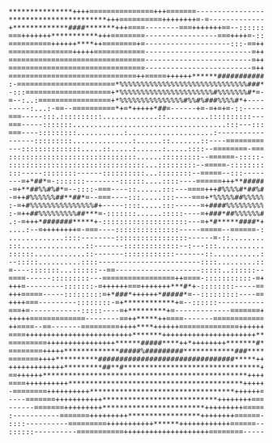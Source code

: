 <pre>
  

***************++++===============+++=======--------------------::::::-=+****************+++***#####
***********************+++==========++++++++=-=---------------::::::::--++++++*******++++++*####**++
+*************####*******+++====--------===+++++++==--::::::::::::::::--=+++++++++++++++++++++++++++
===+++++++***********+++========-----------------===++++=-::::::::::::--=+++++++++++++++++++++++++++
==========++++++****++========+=--------------------:::-==+++=-:::::::--=+++++++++++++++++++++++++++
===============+++++============-------------------------=+++=-:::::::----======++++++++++++++++++++
================================-------------------------=+++=-::::--===+++++++==+++++++++++++++++++
================================-------------------------=+++=-----========++++++*********###*++++++
==============================++=====++++++******############*=-===========+=+++*############*++++++
:-=======================*%%%%%%%%%%%%%%%%%%%%%%%%%%%%%%###*=--================+***##########*++++++
-:::====================+*%%%%%%%%%%%%%%%%%%%%%%#%%%%%%%#*=--=================+***###########*++++++
=--:..:=================+*%%%%%%%%%%%%%%%#%%#%###%%%%#*+-----================+*******########*++++++
-----:...:-==--==========*+=*+++++*##=------+=-=+=+=-::------===============++=:.....-+####%##*+++++
===-----:::.::::::::::.............::..........::::::::::---==========--===++*-:. ..:=*####%##***+++
===-----:::::::....................................:::---:::--====--------==##******#####%%%%#*+++++
===----:::::::::...........:....................:--------------============####%####%%%%%%%%%#++++++
------:::::::::..............:......::.......::----=========---------=====+##%%%%%%%%%%%%%%%%*++++++
---::::::::::::::.....::.....:......:.....::::--========-======-::-------=###%%%%%%%%%%%%%%%#*++++++
::::::::::::::::::::::::::::::......:::::::::--======-:::::-===-:::::::--=#%%%%%%%%%%%%%%%%%%*++++++
::::::::::::::::::::::::::::::::...:::::::::--=====-:::::::::--::::::::---*%%%%%%%%%%%%%%%%%%*++++++
:::-----::::::::------::::::::::...::::::::--=====--:::------:::::::::::--=*%%%%%%%%%%%%%%%%%#****++
---=+*##*=-:::::::--------::::::....::::----======+++**#####*+=--:::::::::+*%%%%%%%%%%%%%%%%%#****++
-=+**##%%#%#*=--::::-===----::......:::---====+++#%%%%#*##%##*#*+=--:::::::-+*#%%%%%%%%%%%%%%#*****+
-=++#%%%%%%##**##*=--===----:::.....:::----===+*%%%%%##%%%%%%#**++=-:::::::::-*#%%%%%%%%%%%%%#*****+
:-=+#%%%%%%%%%%%%%%%#+-----::::.....:::------=+####%%%%%%%%%%#**+=-::..:::::::-*#%%%%%%%%%%%%#*****+
:-=++##%%%%%%%%%##***=-:::::::......:::::----=+###*##%%%%%%#*+++=-:.....:::::::-+******++*****+==+**
.:-=+++*#######*****+-::::::::::::::::::::---=+*#*****####*+++=-..:...::::::::::-*################%%
....:--=++++++++=-===----:::::::::::::::-----=====--======-::.......:::::----::::=#%%%%%%%%%%%%%%%%%
.............::::--------:::::::::::::::::------=-::............::::::::-------::-+###%%%%%%%%%%%%%%
:::...............::-------:::::::::::::--:---:::............::::::::-----------:-+*#%%%%%%%%%%%%%%%
::::::............::-------::::::::::::-------::...........::::::----------------=*#####%###%%%%%%%%
--:::::..........::::------------------------::::.........::::-------=====------=+*##***#######%%%%%
=----:::::::...::::::--==--------------------:::::..::::::---==============-----=**##########%%%%###
====------:::::::::---=================++====-:::::::::::-=++++++++++++======---=**#################
+++=---------:::::::-=++++++===+++++++***#*+-::::::::-----=====++**+++++======--=*######%%%######%%%
+++=====-----:::::::::=+*###*++++++*#####*=--:::::::::----======+**++++++++===--=**####%%%%###%%%%%%
++++===---------::::::::-=+************+=--::::::-------------==**+++++++++===-=+*##%%%%%%##%%%%%%%%
===+=------------:::::----=+*********+=-------------=======+===**+++++++++===--=*#####%%%%#%%%%%%%%%
+++++=============--------==++*****++====-------=============+**++++++++++==--=+**######%##%%%%%%%%%
++====--==-------=========++++****++++++==============+++++++***++++++=====----=*##########%%%%%%%%%
====+++++++++++++++++++++++++*******++++++++++++++++++++++*****+++=========---::-+*###%%###%%%%%%%%%
=========++++++++++++++++******#####****++*++++++++*******#**+++=========----:::::-+**##%#%%%%%%%%%%
========+++++*************#####%#########************###****+++==========---:::::::-=*#**#%%%%%%%%%%
=======++++**********################################*****+++++++++====----:::::.::.:=*#####%%%%%%%%
+++++++++++++*********##**#********************************+++++=====----:::::::::::::-=++*##%%%%%%%
==++++++************************************************++++++=====---:::::::::::::..:::=*####%%%%%%
====++++++++++*****************************************+++++=====------::::::....:.....::-=*###%%%%%
-========++++++++++**********************************++++++====------:::::::::..........:::-=**##%%%
----=======+++++++++++***************************++++++++=====------:::::::::::..........::::-+*##%%
------=======+++++++++************************+++++++++=====--------::::::::::............::::::-=+*
:-----------=======+++++++++*****************++++++++======------::::-:::::::::::...........::::::::
::::----------=========+++++++++++******++++++++++++======-------:::::::::::::::.....::.......::::::
::::::----------===========++++++++++++++++++++========---------:--::::::::::::::::::::........:::::


</pre>
